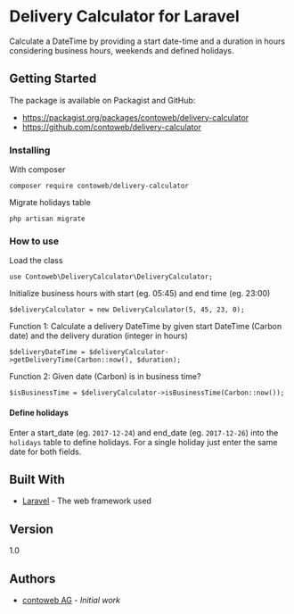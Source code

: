 # Delivery Calculator for Laravel

Calculate a DateTime by providing a start date-time and a duration in hours considering business hours, weekends and defined holidays.

## Getting Started

The package is available on Packagist and GitHub:
* <https://packagist.org/packages/contoweb/delivery-calculator>
* <https://github.com/contoweb/delivery-calculator>

### Installing

With composer
```
composer require contoweb/delivery-calculator
```

Migrate holidays table
```
php artisan migrate
```

### How to use

Load the class
```
use Contoweb\DeliveryCalculator\DeliveryCalculator;
```

Initialize business hours with start (eg. 05:45) and end time (eg. 23:00)
```
$deliveryCalculator = new DeliveryCalculator(5, 45, 23, 0);
```

Function 1: Calculate a delivery DateTime by given start DateTime (Carbon date) and the delivery duration (integer in hours)
```
$deliveryDateTime = $deliveryCalculator->getDeliveryTime(Carbon::now(), $duration); 
```

Function 2: Given date (Carbon) is in business time?
```
$isBusinessTime = $deliveryCalculator->isBusinessTime(Carbon::now());
```

#### Define holidays

Enter a start_date (eg. `2017-12-24`) and end_date (eg. `2017-12-26`) into the `holidays` table to define holidays.
For a single holiday just enter the same date for both fields. 

## Built With

* [Laravel](https://laravel.com/) - The web framework used

## Version

1.0

## Authors

* [contoweb AG](https://contoweb.ch) - *Initial work*
